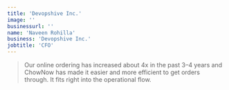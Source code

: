 ```yaml
---
title: 'Devopshive Inc.'
image: ''
businessurl: ''
name: 'Naveen Rohilla'
business: 'Devopshive Inc.'
jobtitle: 'CFO'
---
```


> Our online ordering has increased about 4x in the past 3–4 years and ChowNow has made it easier and more efficient to get orders through. It fits right into the operational flow.
